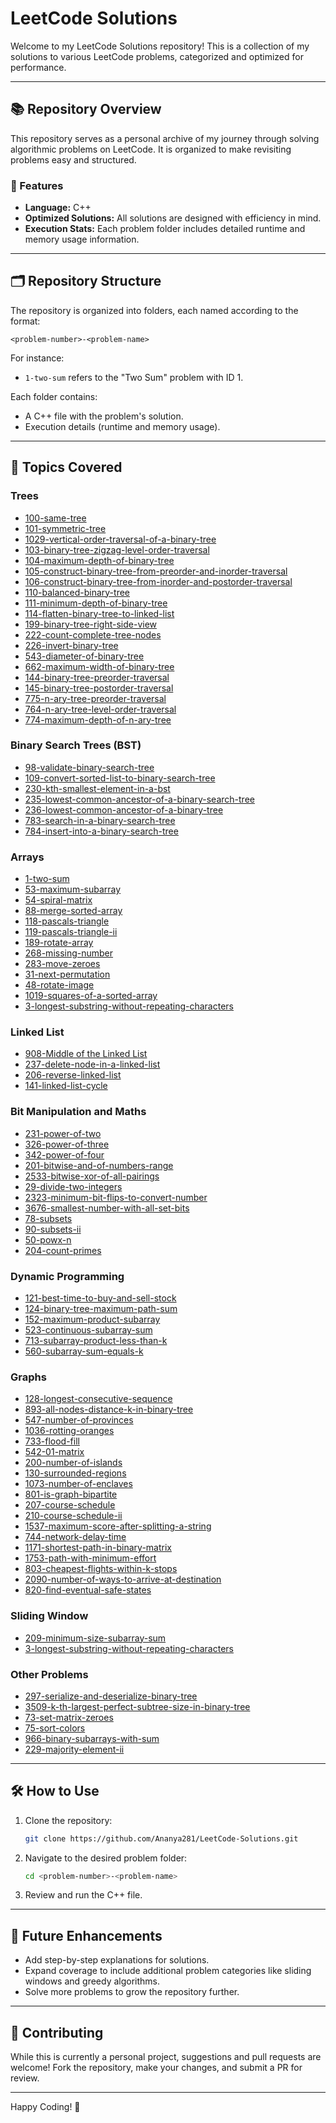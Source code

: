 # LeetCode Solutions

Welcome to my LeetCode Solutions repository! This is a collection of my solutions to various LeetCode problems, categorized and optimized for performance.

---

## 📚 Repository Overview

This repository serves as a personal archive of my journey through solving algorithmic problems on LeetCode. It is organized to make revisiting problems easy and structured.

### 🌟 Features

- **Language:** C++
- **Optimized Solutions:** All solutions are designed with efficiency in mind.
- **Execution Stats:** Each problem folder includes detailed runtime and memory usage information.

---

## 🗂 Repository Structure

The repository is organized into folders, each named according to the format:

```
<problem-number>-<problem-name>
```

For instance:
- `1-two-sum` refers to the "Two Sum" problem with ID 1.

Each folder contains:
- A C++ file with the problem's solution.
- Execution details (runtime and memory usage).

---

## 🚀 Topics Covered

### Trees
- [100-same-tree](./100-same-tree)
- [101-symmetric-tree](./101-symmetric-tree)
- [1029-vertical-order-traversal-of-a-binary-tree](./1029-vertical-order-traversal-of-a-binary-tree)
- [103-binary-tree-zigzag-level-order-traversal](./103-binary-tree-zigzag-level-order-traversal)
- [104-maximum-depth-of-binary-tree](./104-maximum-depth-of-binary-tree)
- [105-construct-binary-tree-from-preorder-and-inorder-traversal](./105-construct-binary-tree-from-preorder-and-inorder-traversal)
- [106-construct-binary-tree-from-inorder-and-postorder-traversal](./106-construct-binary-tree-from-inorder-and-postorder-traversal)
- [110-balanced-binary-tree](./110-balanced-binary-tree)
- [111-minimum-depth-of-binary-tree](./111-minimum-depth-of-binary-tree)
- [114-flatten-binary-tree-to-linked-list](./114-flatten-binary-tree-to-linked-list)
- [199-binary-tree-right-side-view](./199-binary-tree-right-side-view)
- [222-count-complete-tree-nodes](./222-count-complete-tree-nodes)
- [226-invert-binary-tree](./226-invert-binary-tree)
- [543-diameter-of-binary-tree](./543-diameter-of-binary-tree)
- [662-maximum-width-of-binary-tree](./662-maximum-width-of-binary-tree)
- [144-binary-tree-preorder-traversal](./144-binary-tree-preorder-traversal)
- [145-binary-tree-postorder-traversal](./145-binary-tree-postorder-traversal)
- [775-n-ary-tree-preorder-traversal](./775-n-ary-tree-preorder-traversal)
- [764-n-ary-tree-level-order-traversal](./764-n-ary-tree-level-order-traversal)
- [774-maximum-depth-of-n-ary-tree](./774-maximum-depth-of-n-ary-tree)

### Binary Search Trees (BST)
- [98-validate-binary-search-tree](./98-validate-binary-search-tree)
- [109-convert-sorted-list-to-binary-search-tree](./109-convert-sorted-list-to-binary-search-tree)
- [230-kth-smallest-element-in-a-bst](./230-kth-smallest-element-in-a-bst)
- [235-lowest-common-ancestor-of-a-binary-search-tree](./235-lowest-common-ancestor-of-a-binary-search-tree)
- [236-lowest-common-ancestor-of-a-binary-tree](./236-lowest-common-ancestor-of-a-binary-tree)
- [783-search-in-a-binary-search-tree](./783-search-in-a-binary-search-tree)
- [784-insert-into-a-binary-search-tree](./784-insert-into-a-binary-search-tree)

### Arrays
- [1-two-sum](./1-two-sum)
- [53-maximum-subarray](./53-maximum-subarray)
- [54-spiral-matrix](./54-spiral-matrix)
- [88-merge-sorted-array](./88-merge-sorted-array)
- [118-pascals-triangle](./118-pascals-triangle)
- [119-pascals-triangle-ii](./119-pascals-triangle-ii)
- [189-rotate-array](./189-rotate-array)
- [268-missing-number](./268-missing-number)
- [283-move-zeroes](./283-move-zeroes)
- [31-next-permutation](./31-next-permutation)
- [48-rotate-image](./48-rotate-image)
- [1019-squares-of-a-sorted-array](./1019-squares-of-a-sorted-array)
- [3-longest-substring-without-repeating-characters](./3-longest-substring-without-repeating-characters)

### Linked List
- [908-Middle of the Linked List](./908-middle-of-the-linked-list)
- [237-delete-node-in-a-linked-list](./237-delete-node-in-a-linked-list)
- [206-reverse-linked-list](./206-reverse-linked-list)
- [141-linked-list-cycle](./141-linked-list-cycle)

### Bit Manipulation and Maths
- [231-power-of-two](./231-power-of-two)
- [326-power-of-three](./326-power-of-three)
- [342-power-of-four](./342-power-of-four)
- [201-bitwise-and-of-numbers-range](./201-bitwise-and-of-numbers-range)
- [2533-bitwise-xor-of-all-pairings](./2533-bitwise-xor-of-all-pairings)
- [29-divide-two-integers](./29-divide-two-integers)
- [2323-minimum-bit-flips-to-convert-number](./2323-minimum-bit-flips-to-convert-number)
- [3676-smallest-number-with-all-set-bits](./3676-smallest-number-with-all-set-bits)
- [78-subsets](./78-subsets)
- [90-subsets-ii](./90-subsets-ii)
- [50-powx-n](./50-powx-n)
- [204-count-primes](./204-count-primes)

### Dynamic Programming
- [121-best-time-to-buy-and-sell-stock](./121-best-time-to-buy-and-sell-stock)
- [124-binary-tree-maximum-path-sum](./124-binary-tree-maximum-path-sum)
- [152-maximum-product-subarray](./152-maximum-product-subarray)
- [523-continuous-subarray-sum](./523-continuous-subarray-sum)
- [713-subarray-product-less-than-k](./713-subarray-product-less-than-k)
- [560-subarray-sum-equals-k](./560-subarray-sum-equals-k)

### Graphs
- [128-longest-consecutive-sequence](./128-longest-consecutive-sequence)
- [893-all-nodes-distance-k-in-binary-tree](./893-all-nodes-distance-k-in-binary-tree)
- [547-number-of-provinces](./547-number-of-provinces)
- [1036-rotting-oranges](./1036-rotting-oranges)
- [733-flood-fill](./733-flood-fill)
- [542-01-matrix](./542-01-matrix)
- [200-number-of-islands](./200-number-of-islands)
- [130-surrounded-regions](./130-surrounded-regions)
- [1073-number-of-enclaves](./1073-number-of-enclaves)
- [801-is-graph-bipartite](./801-is-graph-bipartite)
- [207-course-schedule](./207-course-schedule)
- [210-course-schedule-ii](./210-course-schedule-ii)
- [1537-maximum-score-after-splitting-a-string](./1537-maximum-score-after-splitting-a-string)
- [744-network-delay-time](./744-network-delay-time)
- [1171-shortest-path-in-binary-matrix](./1171-shortest-path-in-binary-matrix)
- [1753-path-with-minimum-effort](./1753-path-with-minimum-effort)
- [803-cheapest-flights-within-k-stops](./803-cheapest-flights-within-k-stops)
- [2090-number-of-ways-to-arrive-at-destination](./2090-number-of-ways-to-arrive-at-destination)
- [820-find-eventual-safe-states](./820-find-eventual-safe-states)

### Sliding Window
- [209-minimum-size-subarray-sum](./209-minimum-size-subarray-sum)
- [3-longest-substring-without-repeating-characters](./3-longest-substring-without-repeating-characters)

### Other Problems
- [297-serialize-and-deserialize-binary-tree](./297-serialize-and-deserialize-binary-tree)
- [3509-k-th-largest-perfect-subtree-size-in-binary-tree](./3509-k-th-largest-perfect-subtree-size-in-binary-tree)
- [73-set-matrix-zeroes](./73-set-matrix-zeroes)
- [75-sort-colors](./75-sort-colors)
- [966-binary-subarrays-with-sum](./966-binary-subarrays-with-sum)
- [229-majority-element-ii](./229-majority-element-ii)

---

## 🛠 How to Use

1. Clone the repository:
   ```bash
   git clone https://github.com/Ananya281/LeetCode-Solutions.git
   ```
2. Navigate to the desired problem folder:
   ```bash
   cd <problem-number>-<problem-name>
   ```
3. Review and run the C++ file.

---

## 🎯 Future Enhancements

- Add step-by-step explanations for solutions.
- Expand coverage to include additional problem categories like sliding windows and greedy algorithms.
- Solve more problems to grow the repository further.

---

## 🤝 Contributing

While this is currently a personal project, suggestions and pull requests are welcome! Fork the repository, make your changes, and submit a PR for review.

---

Happy Coding! 🚀
